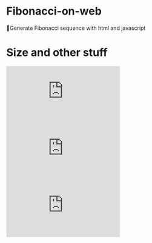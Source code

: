 # Fibonacci-on-web
🚀Generate Fibonacci sequence with html and javascript

# Size and other stuff
![Size](https://img.shields.io/github/languages/code-size/BastionAtackDev/Fibo.js?style=flat-square)
![Contributers](https://img.shields.io/github/contributors/BastionAtackDev/Fibo.js?style=flat-square)
![](https://img.shields.io/github/last-commit/BastionAtackDev/Fibo.js?style=flat-square)
